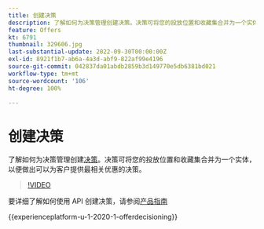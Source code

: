 ```yaml
---
title: 创建决策
description: 了解如何为决策管理创建决策。决策可将您的投放位置和收藏集合并为一个实体，以便做出可以为客户提供最相关优惠的决策。
feature: Offers
kt: 6791
thumbnail: 329606.jpg
last-substantial-update: 2022-09-30T00:00:00Z
exl-id: 8921f1b7-ab6a-4a3d-abf9-822af99e4196
source-git-commit: 042837da01abdb2859b3d149770e5db6381bd021
workflow-type: tm+mt
source-wordcount: '106'
ht-degree: 100%

---
```


# 创建决策

了解如何为决策管理创建[决策](https://experienceleague.adobe.com/docs/journey-optimizer/using/offer-decisioniong/create-manage-activities/create-offer-activities.html?lang=zh-Hans)。决策可将您的投放位置和收藏集合并为一个实体，以便做出可以为客户提供最相关优惠的决策。

>[!VIDEO](https://video.tv.adobe.com/v/329606?quality=12&learn=on)

要详细了解如何使用 API 创建决策，请参阅[产品指南](https://experienceleague.adobe.com/docs/journey-optimizer/using/offer-decisioniong/api-reference/activities-api/create.html?lang=zh-Hans)

{{experienceplatform-u-1-2020-1-offerdecisioning}}
